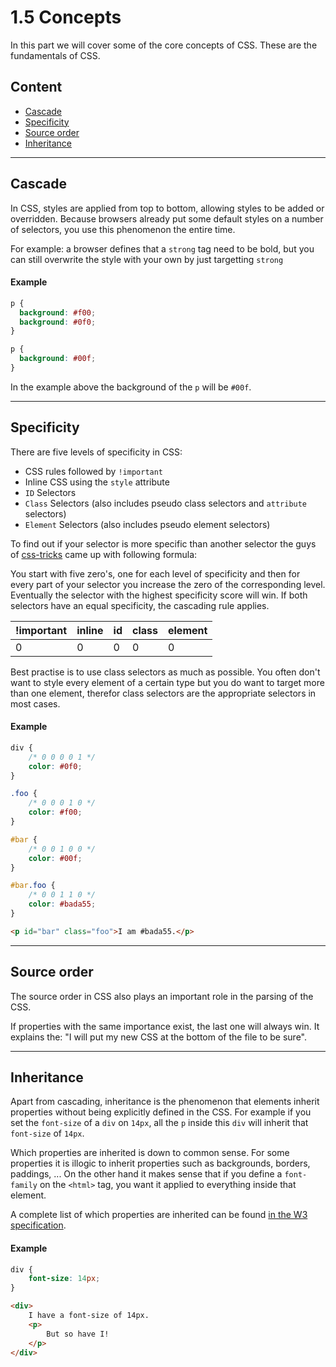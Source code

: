 # 1.5 Concepts

In this part we will cover some of the core concepts of CSS. These are the fundamentals of CSS.

## Content

- [Cascade](#cascade)
- [Specificity](#specificity)
- [Source order](#source-order)
- [Inheritance](#inheritance)

---

## Cascade

In CSS, styles are applied from top to bottom, allowing styles to be added or overridden.
Because browsers already put some default styles on a number of selectors, you use this phenomenon the entire time.

For example: a browser defines that a `strong` tag need to be bold, but you can still overwrite the style with your own by just targetting `strong`

#### Example

```css
p {
  background: #f00;
  background: #0f0;
}

p {
  background: #00f;
}
```

In the example above the background of the `p` will be `#00f`.

---

## Specificity

There are five levels of specificity in CSS:

- CSS rules followed by `!important`
- Inline CSS using the `style` attribute
- `ID` Selectors
- `Class` Selectors (also includes pseudo class selectors and `attribute` selectors)
- `Element` Selectors (also includes pseudo element selectors)

To find out if your selector is more specific than another selector the guys of [css-tricks](http://www.css-tricks.com)
came up with following formula:

You start with five zero's, one for each level of specificity and then for every part of your selector you
increase the zero of the corresponding level. Eventually the selector with the highest specificity score will win.
If both selectors have an equal specificity, the cascading rule applies.

| !important | inline | id | class | element |
| ---------- | ------ | -- | ----- | ------- |
| 0          | 0      | 0  | 0     | 0       |

Best practise is to use class selectors as much as possible. You often don't want to style every element of a certain type but
you do want to target more than one element, therefor class selectors are the appropriate selectors in most cases.

#### Example

```css
div {
    /* 0 0 0 0 1 */
	color: #0f0;
}

.foo {
    /* 0 0 0 1 0 */
	color: #f00;
}

#bar {
    /* 0 0 1 0 0 */
	color: #00f;
}

#bar.foo {
    /* 0 0 1 1 0 */
	color: #bada55;
}
```

```html
<p id="bar" class="foo">I am #bada55.</p>
```

---

## Source order

The source order in CSS also plays an important role in the parsing of the CSS.

If properties with the same importance exist, the last one will always win.
It explains the: "I will put my new CSS at the bottom of the file to be sure".

---

## Inheritance

Apart from cascading, inheritance is the phenomenon that elements inherit properties without being explicitly defined in the CSS.
For example if you set the `font-size` of a `div` on `14px`, all the `p` inside this `div` will inherit that `font-size` of `14px`.

Which properties are inherited is down to common sense. For some properties it is illogic to inherit properties such as backgrounds,
borders, paddings, ... On the other hand it makes sense that if you define a `font-family` on the `<html>` tag, you want it
applied to everything inside that element.

A complete list of which properties are inherited can be found [in the W3 specification](http://www.w3.org/TR/CSS21/propidx.html).

#### Example

```css
div {
    font-size: 14px;
}
```

```html
<div>
    I have a font-size of 14px.
    <p>
        But so have I!
    </p>
</div>
```
